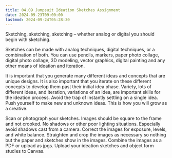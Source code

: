 ```yaml
---
title: 04.09 Jumpsuit Ideation Sketches Assignment
date: 2024-09-23T09:00:00
lastmod: 2024-09-24T05:28:30
---
```


Sketching, sketching, sketching – whether analog or digital you should begin with sketching.

Sketches can be made with analog techniques, digital techniques, or a combination of both. You can use pencils, markers, paper photo collage, digital photo collage, 3D modeling, vector graphics, digital painting and any other means of ideation and iteration.

It is important that you generate many different ideas and concepts that are unique designs. It is also important that you iterate on these different concepts to develop them past their initial idea phase. Variety, lots of different ideas, and iteration, variations of an idea, are important skills for the ideation process. Avoid the trap of instantly settling on a single idea. Push yourself to make new and unknown ideas. This is how you will grow as a creative.

Scan or photograph your sketches. Images should be square to the frame and not crooked. No shadows or other poor lighting situations. Especially avoid shadows cast from a camera. Correct the images for exposure, levels, and white balance. Straighten and crop the images as necessary so nothing but the paper and sketches show in the images. Combine the images as a PDF or upload as jpgs.
Upload your ideation sketches and object form studies to Canvas.
